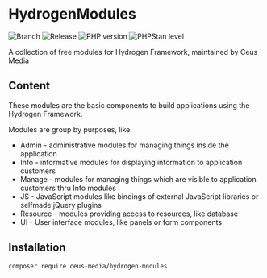 # HydrogenModules

![Branch](https://img.shields.io/badge/Branch-0.9.x-blue?style=flat-square)
![Release](https://img.shields.io/badge/Release-0.9.0-blue?style=flat-square)
![PHP version](https://img.shields.io/badge/PHP-%5E7.4|%5E8-blue?style=flat-square&color=777BB4)
![PHPStan level](https://img.shields.io/badge/PHPStan_level----darkgreen?style=flat-square)

A collection of free modules for Hydrogen Framework, maintained by Ceus Media

## Content
These modules are the basic components to build applications using the Hydrogen Framework.

Modules are group by purposes, like:

- Admin - administrative modules for managing things inside the application
- Info - informative modules for displaying information to application customers
- Manage - modules for managing things which are visible to application customers thru Info modules
- JS - JavaScript modules like bindings of external JavaScript libraries or selfmade jQuery plugins
- Resource - modules providing access to resources, like database
- UI - User interface modules, like panels or form components

## Installation

````composer require ceus-media/hydrogen-modules````



